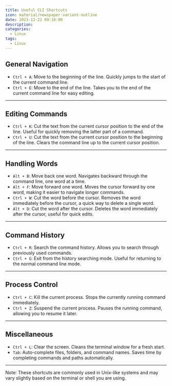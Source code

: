 ```yaml
---
title: Useful CLI Shortcuts
icon: material/newspaper-variant-outline
date: 2023-12-22 09:10:00
description: 
categories:
  - Linux
tags:
  - Linux
---
```


## General Navigation

- `Ctrl + A`: Move to the beginning of the line.
  Quickly jumps to the start of the current command line.
- `Ctrl + E`: Move to the end of the line.
  Takes you to the end of the current command line for easy editing.

---

## Editing Commands

- `Ctrl + K`: Cut the text from the current cursor position to the end of the line.
  Useful for quickly removing the latter part of a command.
- `Ctrl + U`: Cut the text from the current cursor position to the beginning of the line.
  Clears the command line up to the current cursor position.

---

## Handling Words

- `Alt + B`: Move back one word.
  Navigates backward through the command line, one word at a time.
- `Alt + F`: Move forward one word.
  Moves the cursor forward by one word, making it easier to navigate longer commands.
- `Ctrl + W`: Cut the word before the cursor.
  Removes the word immediately before the cursor, a quick way to delete a single word.
- `Alt + D`: Cut the word after the cursor.
  Deletes the word immediately after the cursor, useful for quick edits.

---

## Command History

- `Ctrl + R`: Search the command history.
  Allows you to search through previously used commands.
- `Ctrl + G`: Exit from the history searching mode.
  Useful for returning to the normal command line mode.

---

## Process Control

- `Ctrl + C`: Kill the current process.
  Stops the currently running command immediately.
- `Ctrl + Z`: Suspend the current process.
  Pauses the running command, allowing you to resume it later.

---

## Miscellaneous

- `Ctrl + L`: Clear the screen.
  Cleans the terminal window for a fresh start.
- `Tab`: Auto-complete files, folders, and command names.
  Saves time by completing commands and paths automatically.

---

Note: These shortcuts are commonly used in Unix-like systems and may vary slightly based on the terminal or shell you are using.
